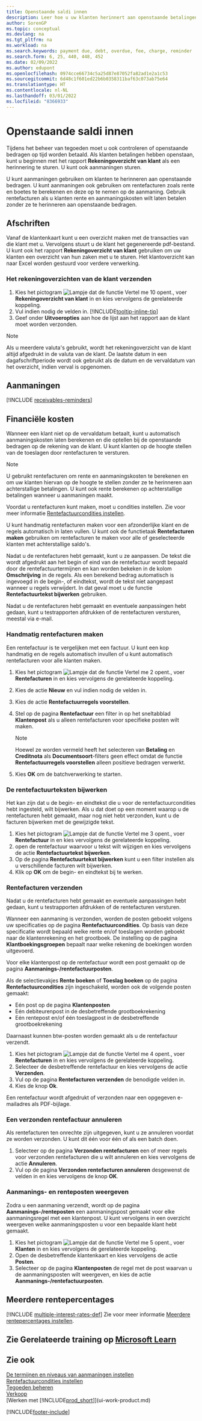 ```yaml
---
title: Openstaande saldi innen
description: Leer hoe u uw klanten herinnert aan openstaande betalingen. Een klantenoverzicht, een aanmaning of een rentefactuur versturen.
author: SorenGP
ms.topic: conceptual
ms.devlang: na
ms.tgt_pltfrm: na
ms.workload: na
ms.search.keywords: payment due, debt, overdue, fee, charge, reminder
ms.search.form: 6, 25, 440, 448, 452
ms.date: 02/09/2022
ms.author: edupont
ms.openlocfilehash: 0974cce66734c5a25d87e87052fa82ad1e2a1c53
ms.sourcegitcommit: 6d48c1f601ed22b6b0358311baf63c073ab75e64
ms.translationtype: HT
ms.contentlocale: nl-NL
ms.lasthandoff: 03/01/2022
ms.locfileid: "8366933"
---
```

# <a name="collect-outstanding-balances"></a>Openstaande saldi innen

Tijdens het beheer van tegoeden moet u ook controleren of openstaande bedragen op tijd worden betaald. Als klanten betalingen hebben openstaan, kunt u beginnen met het rapport **Rekeningoverzicht van klant** als een herinnering te sturen. U kunt ook aanmaningen sturen.

U kunt aanmaningen gebruiken om klanten te herinneren aan openstaande bedragen. U kunt aanmaningen ook gebruiken om rentefacturen zoals rente en boetes te berekenen en deze op te nemen op de aanmaning. Gebruik rentefacturen als u klanten rente en aanmaningskosten wilt laten betalen zonder ze te herinneren aan openstaande bedragen.

## <a name="statements"></a>Afschriften

Vanaf de klantenkaart kunt u een overzicht maken met de transacties van die klant met u. Vervolgens stuurt u de klant het gegenereerde pdf-bestand. U kunt ook het rapport **Rekeningoverzicht van klant** gebruiken om uw klanten een overzicht van hun zaken met u te sturen. Het klantoverzicht kan naar Excel worden gestuurd voor verdere verwerking.  

### <a name="to-send-the-customer-statement-report"></a>Het rekeningoverzichten van de klant verzenden

1. Kies het pictogram ![Lampje dat de functie Vertel me 10 opent.](media/ui-search/search_small.png "Vertel me wat u wilt doen"), voer **Rekeningoverzicht van klant** in en kies vervolgens de gerelateerde koppeling.
2. Vul indien nodig de velden in. [!INCLUDE[tooltip-inline-tip](includes/tooltip-inline-tip_md.md)]
3. Geef onder **Uitvoeropties** aan hoe de lijst aan het rapport aan de klant moet worden verzonden.

> [!NOTE]
> Als u meerdere valuta's gebruikt, wordt het rekeningoverzicht van de klant altijd afgedrukt in de valuta van de klant. De laatste datum in een dagafschriftperiode wordt ook gebruikt als de datum en de vervaldatum van het overzicht, indien verval is opgenomen.

## <a name="reminders"></a>Aanmaningen

[!INCLUDE [receivables-reminders](includes/receivables-reminders.md)]

## <a name="finance-charges"></a>Financiële kosten

Wanneer een klant niet op de vervaldatum betaalt, kunt u automatisch aanmaningskosten laten berekenen en die optellen bij de openstaande bedragen op de rekening van de klant. U kunt klanten op de hoogte stellen van de toeslagen door rentefacturen te versturen.  

> [!NOTE]  
> U gebruikt rentefacturen om rente en aanmaningskosten te berekenen en om uw klanten hiervan op de hoogte te stellen zonder ze te herinneren aan achterstallige betalingen. U kunt ook rente berekenen op achterstallige betalingen wanneer u aanmaningen maakt.  

Voordat u rentefacturen kunt maken, moet u condities instellen. Zie voor meer informatie [Rentefactuurcondities instellen](finance-setup-finance-charges.md).  

U kunt handmatig rentefacturen maken voor een afzonderlijke klant en de regels automatisch in laten vullen. U kunt ook de functietaak **Rentefacturen maken** gebruiken om rentefacturen te maken voor alle of geselecteerde klanten met achterstallige saldo's.  

Nadat u de rentefacturen hebt gemaakt, kunt u ze aanpassen. De tekst die wordt afgedrukt aan het begin of eind van de rentefactuur wordt bepaald door de rentefactuurtermijnen en kan worden bekeken in de kolom **Omschrijving** in de regels. Als een berekend bedrag automatisch is ingevoegd in de begin-, of eindtekst, wordt de tekst niet aangepast wanneer u regels verwijdert. In dat geval moet u de functie **Rentefactuurtekst bijwerken** gebruiken.  

Nadat u de rentefacturen hebt gemaakt en eventuele aanpassingen hebt gedaan, kunt u testrapporten afdrukken of de rentefacturen versturen, meestal via e-mail.

### <a name="to-create-a-finance-charge-memo-manually"></a>Handmatig rentefacturen maken

Een rentefactuur is te vergelijken met een factuur. U kunt een kop handmatig en de regels automatisch invullen of u kunt automatisch rentefacturen voor alle klanten maken.

1. Kies het pictogram ![Lampje dat de functie Vertel me 2 opent.](media/ui-search/search_small.png "Vertel me wat u wilt doen"), voer **Rentefacturen** in en kies vervolgens de gerelateerde koppeling.  
2. Kies de actie **Nieuw** en vul indien nodig de velden in.  
3. Kies de actie **Rentefactuurregels voorstellen**.
4. Stel op de pagina **Rentefactuur** een filter in op het sneltabblad **Klantenpost** als u alleen rentefacturen voor specifieke posten wilt maken.

    > [!NOTE]
    > Hoewel ze worden vermeld heeft het selecteren van **Betaling** en **Creditnota** als **Documentsoort**-filters geen effect omdat de functie **Rentefactuurregels voorstellen** alleen positieve bedragen verwerkt.
5.  Kies **OK** om de batchverwerking te starten.  

### <a name="to-update-finance-charge-memo-texts"></a>De rentefactuurteksten bijwerken  
Het kan zijn dat u de begin- en eindtekst die u voor de rentefactuurcondities hebt ingesteld, wilt bijwerken. Als u dat doet op een moment waarop u de rentefacturen hebt gemaakt, maar nog niet hebt verzonden, kunt u de facturen bijwerken met de gewijzigde tekst.

1. Kies het pictogram ![Lampje dat de functie Vertel me 3 opent.](media/ui-search/search_small.png "Vertel me wat u wilt doen"), voer **Rentefactuur** in en kies vervolgens de gerelateerde koppeling.  
2. open de rentefactuur waarvoor u tekst wilt wijzigen en kies vervolgens de actie **Rentefactuurtekst bijwerken**.
3. Op de pagina **Rentefactuurtekst bijwerken** kunt u een filter instellen als u verschillende facturen wilt bijwerken.
4. Klik op **OK** om de begin- en eindtekst bij te werken.  

### <a name="to-issue-finance-charge-memos"></a>Rentefacturen verzenden
Nadat u de rentefacturen hebt gemaakt en eventuele aanpassingen hebt gedaan, kunt u testrapporten afdrukken of de rentefacturen versturen.

Wanneer een aanmaning is verzonden, worden de posten geboekt volgens uw specificaties op de pagina **Rentefactuurcondities**. Op basis van deze specificatie wordt bepaald welke rente en/of toeslagen worden geboekt naar de klantenrekening en het grootboek. De instelling op de pagina **Klantboekingsgroepen** bepaalt naar welke rekening de boekingen worden uitgevoerd.

Voor elke klantenpost op de rentefactuur wordt een post gemaakt op de pagina **Aanmanings-/rentefactuurposten**.

Als de selectievakjes **Rente boeken** of **Toeslag boeken** op de pagina **Rentefactuurcondities** zijn ingeschakeld, worden ook de volgende posten gemaakt:

- Eén post op de pagina **Klantenposten**
- Eén debiteurenpost in de desbetreffende grootboekrekening
- Eén rentepost en/of één toeslagpost in de desbetreffende grootboekrekening

Daarnaast kunnen btw-posten worden gemaakt als u de rentefactuur verzendt.

1. Kies het pictogram ![Lampje dat de functie Vertel me 4 opent.](media/ui-search/search_small.png "Vertel me wat u wilt doen"), voer **Rentefacturen** in en kies vervolgens de gerelateerde koppeling.
2. Selecteer de desbetreffende rentefactuur en kies vervolgens de actie **Verzenden**.
3. Vul op de pagina **Rentefacturen verzenden** de benodigde velden in.
4. Kies de knop **Ok**.

Een rentefactuur wordt afgedrukt of verzonden naar een opgegeven e-mailadres als PDF-bijlage.

### <a name="to-cancel-an-issued-finance-charge-memo"></a>Een verzonden rentefactuur annuleren
Als rentefacturen ten onrechte zijn uitgegeven, kunt u ze annuleren voordat ze worden verzonden. U kunt dit één voor één of als een batch doen.
1. Selecteer op de pagina **Verzonden rentefacturen** een of meer regels voor verzonden rentefacturen die u wilt annuleren en kies vervolgens de actie **Annuleren**.
2. Vul op de pagina **Verzonden rentefacturen annuleren** desgewenst de velden in en kies vervolgens de knop **OK**.

### <a name="to-view-reminder-and-finance-charge-entries"></a>Aanmanings- en renteposten weergeven  
Zodra u een aanmaning verzendt, wordt op de pagina **Aanmanings-/renteposten** een aanmaningspost gemaakt voor elke aanmaningsregel met een klantenpost. U kunt vervolgens in een overzicht weergeven welke aanmaningsposten u voor een bepaalde klant hebt gemaakt.    
1. Kies het pictogram ![Lampje dat de functie Vertel me 5 opent.](media/ui-search/search_small.png "Vertel me wat u wilt doen"), voer **Klanten** in en kies vervolgens de gerelateerde koppeling.  
2. Open de desbetreffende klantenkaart en kies vervolgens de actie **Posten**.
3. Selecteer op de pagina **Klantenposten** de regel met de post waarvan u de aanmaningsposten wilt weergeven, en kies de actie **Aanmanings-/rentefactuurposten**.

## <a name="multiple-interest-rates"></a>Meerdere rentepercentages

[!INCLUDE [multiple-interest-rates-def](includes/multiple-interest-rates-def.md)] Zie voor meer informatie [Meerdere rentepercentages instellen](finance-how-to-set-up-multiple-interest-rates.md).  

## <a name="see-related-training-at-microsoft-learn"></a>Zie Gerelateerde training op [Microsoft Learn](/learn/paths/process-financial-periodic-activities-dynamics-365-business-central/)

## <a name="see-also"></a>Zie ook

[De termijnen en niveaus van aanmaningen instellen](finance-setup-reminders.md)  
[Rentefactuurcondities instellen](finance-setup-finance-charges.md)  
[Tegoeden beheren](receivables-manage-receivables.md)  
[Verkoop](sales-manage-sales.md)  
[Werken met [!INCLUDE[prod_short](includes/prod_short.md)]](ui-work-product.md)


[!INCLUDE[footer-include](includes/footer-banner.md)]